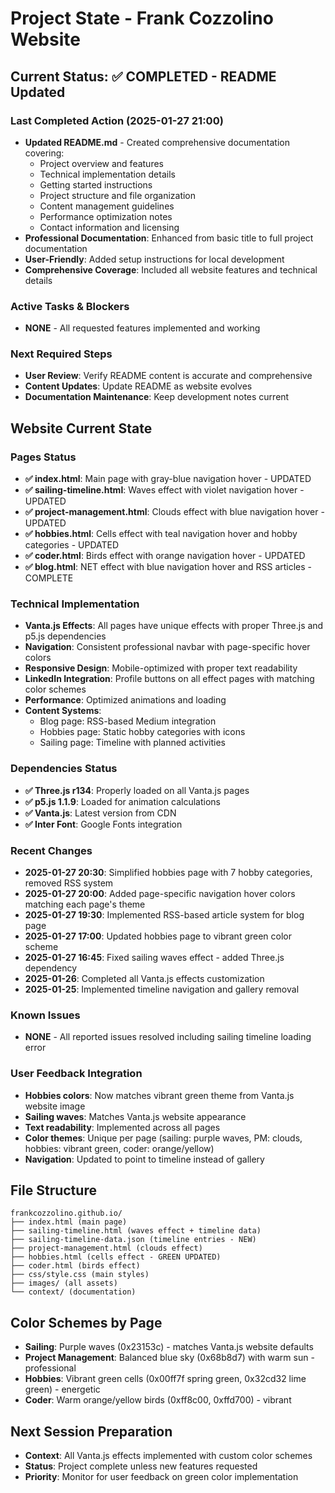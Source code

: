 # Project State - Frank Cozzolino Website

## Current Status: ✅ COMPLETED - README Updated

### Last Completed Action (2025-01-27 21:00)
- **Updated README.md** - Created comprehensive documentation covering:
  - Project overview and features
  - Technical implementation details
  - Getting started instructions
  - Project structure and file organization
  - Content management guidelines
  - Performance optimization notes
  - Contact information and licensing
- **Professional Documentation**: Enhanced from basic title to full project documentation
- **User-Friendly**: Added setup instructions for local development
- **Comprehensive Coverage**: Included all website features and technical details

### Active Tasks & Blockers
- **NONE** - All requested features implemented and working

### Next Required Steps
- **User Review**: Verify README content is accurate and comprehensive
- **Content Updates**: Update README as website evolves
- **Documentation Maintenance**: Keep development notes current

## Website Current State

### Pages Status
- **✅ index.html**: Main page with gray-blue navigation hover - UPDATED
- **✅ sailing-timeline.html**: Waves effect with violet navigation hover - UPDATED
- **✅ project-management.html**: Clouds effect with blue navigation hover - UPDATED  
- **✅ hobbies.html**: Cells effect with teal navigation hover and hobby categories - UPDATED
- **✅ coder.html**: Birds effect with orange navigation hover - UPDATED
- **✅ blog.html**: NET effect with blue navigation hover and RSS articles - COMPLETE

### Technical Implementation
- **Vanta.js Effects**: All pages have unique effects with proper Three.js and p5.js dependencies
- **Navigation**: Consistent professional navbar with page-specific hover colors
- **Responsive Design**: Mobile-optimized with proper text readability
- **LinkedIn Integration**: Profile buttons on all effect pages with matching color schemes
- **Performance**: Optimized animations and loading
- **Content Systems**: 
  - Blog page: RSS-based Medium integration
  - Hobbies page: Static hobby categories with icons
  - Sailing page: Timeline with planned activities

### Dependencies Status
- **✅ Three.js r134**: Properly loaded on all Vanta.js pages
- **✅ p5.js 1.1.9**: Loaded for animation calculations
- **✅ Vanta.js**: Latest version from CDN
- **✅ Inter Font**: Google Fonts integration

### Recent Changes
- **2025-01-27 20:30**: Simplified hobbies page with 7 hobby categories, removed RSS system
- **2025-01-27 20:00**: Added page-specific navigation hover colors matching each page's theme
- **2025-01-27 19:30**: Implemented RSS-based article system for blog page
- **2025-01-27 17:00**: Updated hobbies page to vibrant green color scheme
- **2025-01-27 16:45**: Fixed sailing waves effect - added Three.js dependency
- **2025-01-26**: Completed all Vanta.js effects customization
- **2025-01-25**: Implemented timeline navigation and gallery removal

### Known Issues
- **NONE** - All reported issues resolved including sailing timeline loading error

### User Feedback Integration
- **Hobbies colors**: Now matches vibrant green theme from Vanta.js website image
- **Sailing waves**: Matches Vanta.js website appearance
- **Text readability**: Implemented across all pages
- **Color themes**: Unique per page (sailing: purple waves, PM: clouds, hobbies: vibrant green, coder: orange/yellow)
- **Navigation**: Updated to point to timeline instead of gallery

## File Structure
```
frankcozzolino.github.io/
├── index.html (main page)
├── sailing-timeline.html (waves effect + timeline data)
├── sailing-timeline-data.json (timeline entries - NEW)
├── project-management.html (clouds effect)
├── hobbies.html (cells effect - GREEN UPDATED)
├── coder.html (birds effect)
├── css/style.css (main styles)
├── images/ (all assets)
└── context/ (documentation)
```

## Color Schemes by Page
- **Sailing**: Purple waves (0x23153c) - matches Vanta.js website defaults
- **Project Management**: Balanced blue sky (0x68b8d7) with warm sun - professional
- **Hobbies**: Vibrant green cells (0x00ff7f spring green, 0x32cd32 lime green) - energetic
- **Coder**: Warm orange/yellow birds (0xff8c00, 0xffd700) - vibrant

## Next Session Preparation
- **Context**: All Vanta.js effects implemented with custom color schemes
- **Status**: Project complete unless new features requested
- **Priority**: Monitor for user feedback on green color implementation